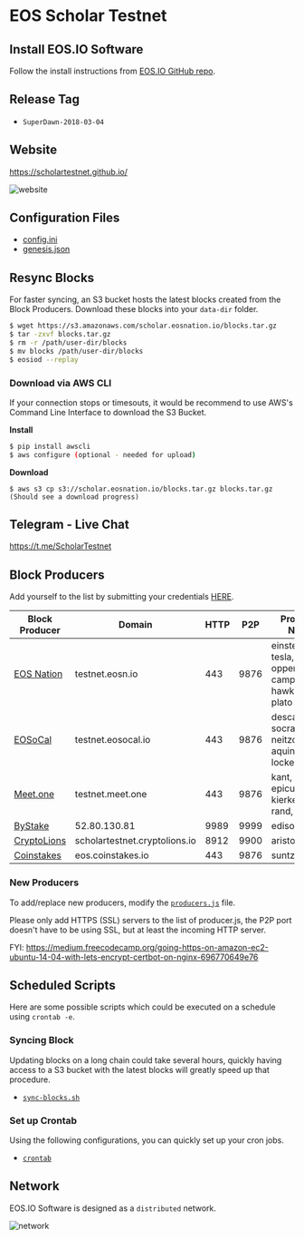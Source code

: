 # EOS Scholar Testnet

## Install EOS.IO Software

Follow the install instructions from [EOS.IO GitHub repo](https://github.com/EOSIO/eos).

## Release Tag

- `SuperDawn-2018-03-04`

## Website

https://scholartestnet.github.io/

![website](https://user-images.githubusercontent.com/550895/37928288-5d44eaee-310a-11e8-92f4-7b10d2a1a4d7.png)

## Configuration Files

- [config.ini](eos/data-dir/config.ini)
- [genesis.json](eos/genesis.json)

## Resync Blocks

For faster syncing, an S3 bucket hosts the latest blocks created from the Block Producers. Download these blocks into your `data-dir` folder.

```bash
$ wget https://s3.amazonaws.com/scholar.eosnation.io/blocks.tar.gz
$ tar -zxvf blocks.tar.gz
$ rm -r /path/user-dir/blocks
$ mv blocks /path/user-dir/blocks
$ eosiod --replay
```

### Download via AWS CLI

If your connection stops or timesouts, it would be recommend to use AWS's Command Line Interface to download the S3 Bucket.

**Install**

```bash
$ pip install awscli
$ aws configure (optional - needed for upload)
```

**Download**
```
$ aws s3 cp s3://scholar.eosnation.io/blocks.tar.gz blocks.tar.gz
(Should see a download progress)
```

## Telegram - Live Chat

https://t.me/ScholarTestnet

## Block Producers

Add yourself to the list by submitting your credentials [HERE](https://docs.google.com/forms/d/1wUrzzyyzqQAPIGaikxrJEKq9iDnICO9bw4mkaXalu0Y).

| Block Producer                       | Domain             | HTTP | P2P  | Producer Name  |
|--------------------------------------|--------------------|------|------|----------------|
| [EOS Nation](https://eosnation.io)   | testnet.eosn.io    | 443  | 9876 | einstein, tesla, oppenheimer, campbell, hawking, plato
| [EOSoCal](https://eosocal.io)        | testnet.eosocal.io | 443  | 9876 | descartes, socrates, neitzche, aquinas, locke, marx
| [Meet.one](https://meet.one/en)      | testnet.meet.one   | 443  | 9876 | kant, sartre, epicurus, kierkegaard, rand, hypatia
| [ByStake](http://bystake.com/)       | 52.80.130.81	      | 9989 | 9999 | edison
| [CryptoLions](http://cryptolions.io) | scholartestnet.cryptolions.io | 8912 | 9900 | aristotle
| [Coinstakes](https://coinstakes.io)  | eos.coinstakes.io  | 443  | 9876 | suntzu

### New Producers

To add/replace new producers, modify the [`producers.js`](https://github.com/ScholarTestnet/ScholarTestnet.github.io/blob/master/producer.js) file.

Please only add HTTPS (SSL) servers to the list of producer.js, the P2P port doesn't have to be using SSL, but at least the incoming HTTP server.

FYI: https://medium.freecodecamp.org/going-https-on-amazon-ec2-ubuntu-14-04-with-lets-encrypt-certbot-on-nginx-696770649e76

## Scheduled Scripts

Here are some possible scripts which could be executed on a schedule using `crontab -e`.

### Syncing Block

Updating blocks on a long chain could take several hours,
quickly having access to a S3 bucket with the latest blocks will greatly speed up that procedure.

- [`sync-blocks.sh`](cron/sync-blocks.sh)

### Set up Crontab

Using the following configurations, you can quickly set up your cron jobs.

- [`crontab`](cron/crontab)

## Network

EOS.IO Software is designed as a `distributed` network.

![network](https://cdn.buttercms.com/oihuotblToORkNDsbJqd)

